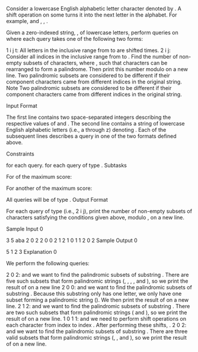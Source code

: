 Consider a lowercase English alphabetic letter character denoted by . A shift operation on some  turns it into the next letter in the alphabet. For example, and , ,  .

Given a zero-indexed string, , of  lowercase letters, perform  queries on  where each query takes one of the following two forms:

1 i j t: All letters in the inclusive range from  to  are shifted  times.
2 i j: Consider all indices in the inclusive range from  to . Find the number of non-empty subsets of characters,  where , such that characters  can be rearranged to form a palindrome. Then print this number modulo  on a new line. Two palindromic subsets are considered to be different if their component characters came from different indices in the original string.
Note Two palindromic subsets are considered to be different if their component characters came from different indices in the original string.

Input Format

The first line contains two space-separated integers describing the respective values of  and .
The second line contains a string of  lowercase English alphabetic letters (i.e., a through z) denoting .
Each of the  subsequent lines describes a query in one of the two formats defined above.

Constraints

 for each query.
 for each query of type .
Subtasks

For  of the maximum score:

For another  of the maximum score:

All queries will be of type .
Output Format

For each query of type  (i.e., 2 i j), print the number of non-empty subsets of characters satisfying the conditions given above, modulo , on a new line.

Sample Input 0

3 5
aba
2 0 2
2 0 0
2 1 2
1 0 1 1
2 0 2
Sample Output 0

5
1
2
3
Explanation 0

We perform the following  queries:

2 0 2:  and we want to find the palindromic subsets of substring . There are five such subsets that form palindromic strings (, , , , and ), so we print the result of  on a new line
2 0 0:  and we want to find the palindromic subsets of substring . Because this substring only has one letter, we only have one subset forming a palindromic string (). We then print the result of  on a new line.
2 1 2:  and we want to find the palindromic subsets of substring . There are two such subsets that form palindromic strings ( and ), so we print the result of  on a new line.
1 0 1 1:  and we need to perform  shift operations on each character from index  to index . After performing these shifts, .
2 0 2:  and we want to find the palindromic subsets of substring . There are three valid subsets that form palindromic strings (, , and ), so we print the result of  on a new line.
